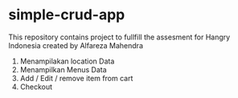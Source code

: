 # simple-crud-app
This repository contains project to fullfill the assesment for Hangry Indonesia created by Alfareza Mahendra

1. Menampilakan location Data
2. Menampilkan Menus Data
3. Add / Edit / remove item from cart
4. Checkout
